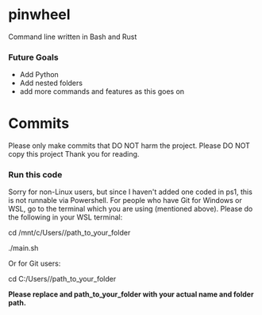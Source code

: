 # pinwheel
Command line written in Bash and Rust
### Future Goals
- Add Python
- Add nested folders
- add more commands and features as this goes on
# Commits
Please only make commits that DO NOT harm the project.
Please DO NOT copy this project
Thank you for reading.
### Run this code
Sorry for non-Linux users, but since I haven't added one coded in ps1, this is not runnable via Powershell.
For people who have Git for Windows or WSL, go to the terminal which you are using (mentioned above).
Please do the following in your WSL terminal:

cd /mnt/c/Users/<YourName>/path_to_your_folder

./main.sh

Or for Git users:

cd C:/Users/<YourName>/path_to_your_folder

**Please replace <YourName> and path_to_your_folder with your actual name and folder path.**
